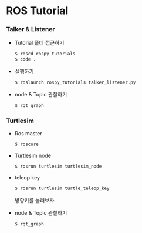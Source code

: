 # ROS Tutorial

### Talker & Listener

- Tutorial 폴더 접근하기

  ```bash
  $ roscd rospy_tutorials
  $ code .
  ```



- 실행하기

  ```bash
  $ roslaunch rospy_tutorials talker_listener.py
  ```

  

- node & Topic 관찰하기

  ```bash
  $ rqt_graph
  ```

  



### Turtlesim

- Ros master 

  ```bash
  $ roscore
  ```

  

- Turtlesim node

  ```bash
  $ rosrun turtlesim turtlesim_node
  ```

  

- teleop key

  ```bash
  $ rosrun turtlesim turtle_teleop_key
  ```

  방향키를 눌러보자.



- node & Topic 관찰하기

  ```bash
  $ rqt_graph
  ```

  

